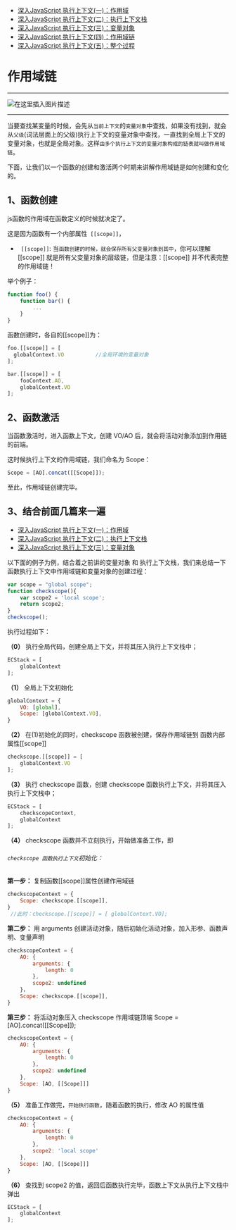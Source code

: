 - [深入JavaScript 执行上下文(一)：作用域](https://github.com/Vuact/document/blob/main/base/javascript/%E6%B7%B1%E5%85%A5JavaScript%20%E6%89%A7%E8%A1%8C%E4%B8%8A%E4%B8%8B%E6%96%87(%E4%B8%80)%EF%BC%9A%E4%BD%9C%E7%94%A8%E5%9F%9F.md)
- [深入JavaScript 执行上下文(二)：执行上下文栈](https://github.com/Vuact/document/blob/main/base/javascript/%E6%B7%B1%E5%85%A5JavaScript%20%E6%89%A7%E8%A1%8C%E4%B8%8A%E4%B8%8B%E6%96%87(%E4%BA%8C)%EF%BC%9A%E6%89%A7%E8%A1%8C%E4%B8%8A%E4%B8%8B%E6%96%87%E6%A0%88.md)
- [深入JavaScript 执行上下文(三)：变量对象](https://github.com/Vuact/document/blob/main/base/javascript/%E6%B7%B1%E5%85%A5JavaScript%20%E6%89%A7%E8%A1%8C%E4%B8%8A%E4%B8%8B%E6%96%87(%E4%B8%89)%EF%BC%9A%E5%8F%98%E9%87%8F%E5%AF%B9%E8%B1%A1.md)
- [深入JavaScript 执行上下文(四)：作用域链](https://github.com/Vuact/document/blob/main/base/javascript/%E6%B7%B1%E5%85%A5JavaScript%20%E6%89%A7%E8%A1%8C%E4%B8%8A%E4%B8%8B%E6%96%87(%E5%9B%9B)%EF%BC%9A%E4%BD%9C%E7%94%A8%E5%9F%9F%E9%93%BE.md)
- [深入JavaScript 执行上下文(五)：整个过程](https://github.com/Vuact/document/blob/main/base/javascript/%E6%B7%B1%E5%85%A5JavaScript%20%E6%89%A7%E8%A1%8C%E4%B8%8A%E4%B8%8B%E6%96%87(%E4%BA%94)%EF%BC%9A%E6%95%B4%E4%B8%AA%E8%BF%87%E7%A8%8B.md)

# 作用域链
----------------------

![在这里插入图片描述](https://img-blog.csdnimg.cn/20181110195914704.png)



-------
当要查找某变量的时候，会先从`当前上下文`的`变量对象`中查找，如果没有找到，就会从`父级`(词法层面上的父级)执行上下文的变量对象中查找，一直找到全局上下文的变量对象，也就是全局对象。这样`由多个执行上下文的变量对象构成的链表就叫做作用域链`。

下面，让我们以一个函数的创建和激活两个时期来讲解作用域链是如何创建和变化的。

## 1、函数创建
js函数的作用域在函数定义的时候就决定了。

这是因为函数有一个内部属性` [[scope]]`，
- ` [[scope]]`: 当`函数创建的时候，就会保存所有父变量对象到其中`，你可以理解 [[scope]] 就是所有父变量对象的层级链，但是注意：[[scope]] 并不代表完整的作用域链！

举个例子：

```javascript
function foo() {
    function bar() {
        ...
    }
}
```
函数创建时，各自的[[scope]]为：

```javascript
foo.[[scope]] = [
  globalContext.VO			//全局环境的变量对象
];

bar.[[scope]] = [
    fooContext.AO,
    globalContext.VO
];
```

## 2、函数激活
当函数激活时，进入函数上下文，创建 VO/AO 后，就会将活动对象添加到作用链的前端。

这时候执行上下文的作用域链，我们命名为 Scope：

```javascript
Scope = [AO].concat([[Scope]]);
```

至此，作用域链创建完毕。

## 3、结合前面几篇来一遍
- [深入JavaScript 执行上下文(一)：作用域](https://github.com/Vuact/document/blob/main/base/javascript/%E6%B7%B1%E5%85%A5JavaScript%20%E6%89%A7%E8%A1%8C%E4%B8%8A%E4%B8%8B%E6%96%87(%E4%B8%80)%EF%BC%9A%E4%BD%9C%E7%94%A8%E5%9F%9F.md)
- [深入JavaScript 执行上下文(二)：执行上下文栈](https://github.com/Vuact/document/blob/main/base/javascript/%E6%B7%B1%E5%85%A5JavaScript%20%E6%89%A7%E8%A1%8C%E4%B8%8A%E4%B8%8B%E6%96%87(%E4%BA%8C)%EF%BC%9A%E6%89%A7%E8%A1%8C%E4%B8%8A%E4%B8%8B%E6%96%87%E6%A0%88.md)
- [深入JavaScript 执行上下文(三)：变量对象](https://github.com/Vuact/document/blob/main/base/javascript/%E6%B7%B1%E5%85%A5JavaScript%20%E6%89%A7%E8%A1%8C%E4%B8%8A%E4%B8%8B%E6%96%87(%E4%B8%89)%EF%BC%9A%E5%8F%98%E9%87%8F%E5%AF%B9%E8%B1%A1.md)

以下面的例子为例，结合着之前讲的变量对象 和 执行上下文栈，我们来总结一下函数执行上下文中作用域链和变量对象的创建过程：

```javascript
var scope = "global scope";
function checkscope(){
    var scope2 = 'local scope';
    return scope2;
}
checkscope();
```
执行过程如下：

**（0）**
执行全局代码，创建全局上下文，并将其压入执行上下文栈中；

```javascript
ECStack = [
    globalContext
];
```
**（1）**
全局上下文初始化
```javascript
globalContext = {
    VO: [global],
    Scope: [globalContext.VO],
}
```

**（2）**
在(1)初始化的同时，checkscope 函数被创建，保存作用域链到 函数内部属性[[scope]]


```javascript
checkscope.[[scope]] = [
    globalContext.VO
]; 
```
**（3）**
执行 checkscope 函数，创建 checkscope 函数执行上下文，并将其压入执行上下文栈中；

```javascript
ECStack = [
    checkscopeContext,
    globalContext
];
```
**（4）**
checkscope 函数并不立刻执行，开始做准备工作，即
###### `checkscope 函数执行上下文`初始化：
**第一步：** 
复制函数[[scope]]属性创建作用域链

```javascript
checkscopeContext = {
    Scope: checkscope.[[scope]],      
}
 //此时：checkscope.[[scope]] = [ globalContext.VO];
```
**第二步：** 
用 arguments 创建活动对象，随后初始化活动对象，加入形参、函数声明、变量声明

```javascript
checkscopeContext = {
    AO: {
        arguments: {
            length: 0
        },
        scope2: undefined
    }，
    Scope: checkscope.[[scope]],
}
```
**第三步：** 
将活动对象压入 checkscope 作用域链顶端
Scope = [AO].concat([[Scope]]);

```javascript
checkscopeContext = {
    AO: {
        arguments: {
            length: 0
        },
        scope2: undefined
    },
    Scope: [AO, [[Scope]]]
}
```
**（5）**
准备工作做完，`开始执行函数`，随着函数的执行，修改 AO 的属性值

```javascript
checkscopeContext = {
    AO: {
        arguments: {
            length: 0
        },
        scope2: 'local scope'
    },
    Scope: [AO, [[Scope]]]
}
```
**（6）**
查找到 scope2 的值，返回后函数执行完毕，函数上下文从执行上下文栈中弹出

```javascript
ECStack = [
    globalContext
];
```

